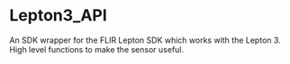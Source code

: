 # Lepton3_API
An SDK wrapper for the FLIR Lepton SDK which works with the Lepton 3. High level functions to make the sensor useful.
